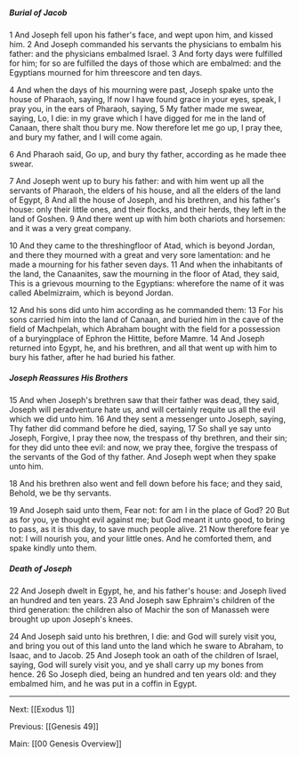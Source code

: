 ##### Burial of Jacob

1 And Joseph fell upon his father's face, and wept upon him, and kissed him. 2 And Joseph commanded his servants the physicians to embalm his father: and the physicians embalmed Israel. 3 And forty days were fulfilled for him; for so are fulfilled the days of those which are embalmed: and the Egyptians mourned for him threescore and ten days.

4 And when the days of his mourning were past, Joseph spake unto the house of Pharaoh, saying, If now I have found grace in your eyes, speak, I pray you, in the ears of Pharaoh, saying, 5 My father made me swear, saying, Lo, I die: in my grave which I have digged for me in the land of Canaan, there shalt thou bury me. Now therefore let me go up, I pray thee, and bury my father, and I will come again.

6 And Pharaoh said, Go up, and bury thy father, according as he made thee swear.

7 And Joseph went up to bury his father: and with him went up all the servants of Pharaoh, the elders of his house, and all the elders of the land of Egypt, 8 And all the house of Joseph, and his brethren, and his father's house: only their little ones, and their flocks, and their herds, they left in the land of Goshen. 9 And there went up with him both chariots and horsemen: and it was a very great company.

10 And they came to the threshingfloor of Atad, which is beyond Jordan, and there they mourned with a great and very sore lamentation: and he made a mourning for his father seven days. 11 And when the inhabitants of the land, the Canaanites, saw the mourning in the floor of Atad, they said, This is a grievous mourning to the Egyptians: wherefore the name of it was called Abelmizraim, which is beyond Jordan.

12 And his sons did unto him according as he commanded them: 13 For his sons carried him into the land of Canaan, and buried him in the cave of the field of Machpelah, which Abraham bought with the field for a possession of a buryingplace of Ephron the Hittite, before Mamre. 14 And Joseph returned into Egypt, he, and his brethren, and all that went up with him to bury his father, after he had buried his father.

##### Joseph Reassures His Brothers

15 And when Joseph's brethren saw that their father was dead, they said, Joseph will peradventure hate us, and will certainly requite us all the evil which we did unto him. 16 And they sent a messenger unto Joseph, saying, Thy father did command before he died, saying, 17 So shall ye say unto Joseph, Forgive, I pray thee now, the trespass of thy brethren, and their sin; for they did unto thee evil: and now, we pray thee, forgive the trespass of the servants of the God of thy father. And Joseph wept when they spake unto him.

18 And his brethren also went and fell down before his face; and they said, Behold, we be thy servants.

19 And Joseph said unto them, Fear not: for am I in the place of God? 20 But as for you, ye thought evil against me; but God meant it unto good, to bring to pass, as it is this day, to save much people alive. 21 Now therefore fear ye not: I will nourish you, and your little ones. And he comforted them, and spake kindly unto them.

##### Death of Joseph

22 And Joseph dwelt in Egypt, he, and his father's house: and Joseph lived an hundred and ten years. 23 And Joseph saw Ephraim's children of the third generation: the children also of Machir the son of Manasseh were brought up upon Joseph's knees.

24 And Joseph said unto his brethren, I die: and God will surely visit you, and bring you out of this land unto the land which he sware to Abraham, to Isaac, and to Jacob. 25 And Joseph took an oath of the children of Israel, saying, God will surely visit you, and ye shall carry up my bones from hence. 26 So Joseph died, being an hundred and ten years old: and they embalmed him, and he was put in a coffin in Egypt.

---
Next: [[Exodus 1]]

Previous: [[Genesis 49]]

Main: [[00 Genesis Overview]]
